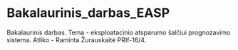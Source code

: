 # Bakalaurinis_darbas_EASP
Bakalaurinis darbas. Tema - eksploatacinio atsparumo šalčiui prognozavimo sistema. Atliko - Raminta Žurauskaitė PRIf-16/4.
